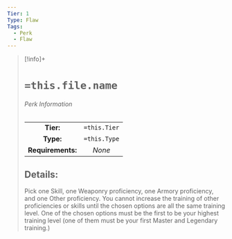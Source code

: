 ```yaml
---
Tier: 1
Type: Flaw
Tags:
  - Perk
  - Flaw
---
```

> [!info]+ 
> #  `=this.file.name`
> ###### Perk Information
> | | |
> |:---:|:---:|
> |**Tier:** | `=this.Tier`  |
> | **Type:** | `=this.Type`  |
> | **Requirements:** | *None* |
> ## Details:
> Pick one Skill, one Weaponry proficiency, one Armory proficiency, and one Other proficiency. You cannot increase the training of other proficiencies or skills until the chosen options are all the same training level. One of the chosen options must be the first to be your highest training level (one of them must be your first Master and Legendary training.)